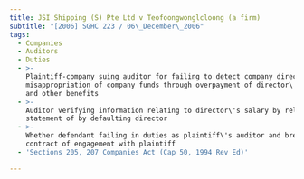 ```yaml
---
title: JSI Shipping (S) Pte Ltd v Teofoongwonglcloong (a firm)
subtitle: "[2006] SGHC 223 / 06\_December\_2006"
tags:
  - Companies
  - Auditors
  - Duties
  - >-
    Plaintiff-company suing auditor for failing to detect company director\'s
    misappropriation of company funds through overpayment of director\'s salary
    and other benefits
  - >-
    Auditor verifying information relating to director\'s salary by relying on
    statement of by defaulting director
  - >-
    Whether defendant failing in duties as plaintiff\'s auditor and breaching
    contract of engagement with plaintiff
  - 'Sections 205, 207 Companies Act (Cap 50, 1994 Rev Ed)'

---
```


